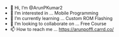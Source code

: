 - 👋 Hi, I’m @ArunPKumar2
- 👀 I’m interested in ... Mobile Programming
- 🌱 I’m currently learning ... Custom ROM Flashing
- 💞️ I’m looking to collaborate on ... Free Course
- 📫 How to reach me ... https://arunpoffl.carrd.co/

<!---
ArunPKumar2/ArunPKumar2 is a ✨ special ✨ repository because its `README.md` (this file) appears on your GitHub profile.
You can click the Preview link to take a look at your changes.
--->
